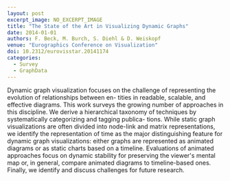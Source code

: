 ```yaml
---
layout: post
excerpt_image: NO_EXCERPT_IMAGE
title: "The State of the Art in Visualizing Dynamic Graphs"
date: 2014-01-01
authors: F. Beck, M. Burch, S. Diehl & D. Weiskopf
venue: "Eurographics Conference on Visualization"
doi: 10.2312/eurovisstar.20141174
categories:
  - Survey
  - GraphData
---
```

Dynamic graph visualization focuses on the challenge of representing the evolution of relationships between en- tities in readable, scalable, and effective diagrams. This work surveys the growing number of approaches in this discipline. We derive a hierarchical taxonomy of techniques by systematically categorizing and tagging publica- tions. While static graph visualizations are often divided into node-link and matrix representations, we identify the representation of time as the major distinguishing feature for dynamic graph visualizations: either graphs are represented as animated diagrams or as static charts based on a timeline. Evaluations of animated approaches focus on dynamic stability for preserving the viewer's mental map or, in general, compare animated diagrams to timeline-based ones. Finally, we identify and discuss challenges for future research.
